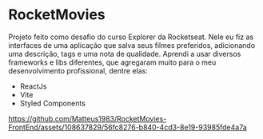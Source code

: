 # RocketMovies

Projeto feito como desafio do curso Explorer da Rocketseat.
Nele eu fiz as interfaces de uma aplicação que salva seus filmes preferidos, adicionando uma descrição, tags e uma nota de qualidade.
Aprendi a usar diversos frameworks e libs diferentes, que agregaram muito para o meu desenvolvimento profissional, dentre elas:
- ReactJs
- Vite
- Styled Components

https://github.com/Matteus1983/RocketMovies-FrontEnd/assets/108637829/56fc8276-b840-4cd3-8e19-93985fde4a7a
